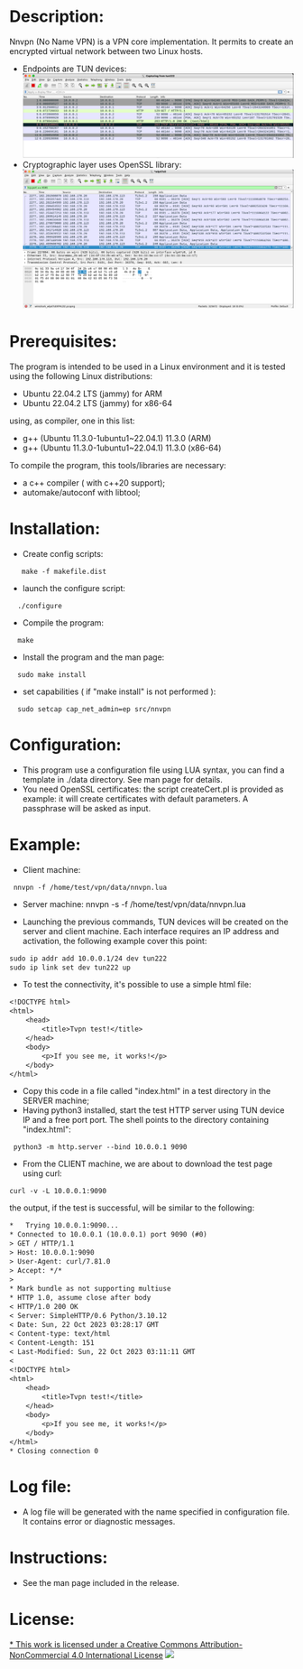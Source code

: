 Description:
============

Nnvpn (No Name VPN) is a VPN core implementation. It permits to create an encrypted virtual network between two Linux hosts.

* Endpoints are TUN devices:
![alt text](screenshoots/wireshark.png "clear data")
* Cryptographic layer uses OpenSSL library:
![alt text](screenshoots/wireshark_openssl.png "encrypted  data")

Prerequisites:
==============

The program is intended to be used in a Linux environment and it is tested using the following Linux distributions:

- Ubuntu 22.04.2 LTS (jammy) for ARM<BR>
- Ubuntu 22.04.2 LTS (jammy) for x86-64<BR>

using, as compiler, one in this list:<BR>

- g++ (Ubuntu 11.3.0-1ubuntu1~22.04.1) 11.3.0  (ARM)<BR>
- g++ (Ubuntu 11.3.0-1ubuntu1~22.04.1) 11.3.0  (x86-64)<BR>

To compile the program, this tools/libraries are necessary:

* a c++ compiler ( with c++20 support);
* automake/autoconf with libtool;

Installation:
=============

- Create config scripts:
```
   make -f makefile.dist
```
- launch the configure script:
```
  ./configure
```
- Compile the program:
```
  make
```
- Install the program and the man page:
```
  sudo make install
```

* set capabilities ( if "make install" is not performed ):
```
  sudo setcap cap_net_admin=ep src/nnvpn
```

Configuration:
==============

* This program use a configuration file using LUA syntax, you can find a template in ./data directory. See man page for details.
* You need OpenSSL certificates: the script createCert.pl is provided as example: it will create certificates with default parameters. A passphrase will be asked as input.

Example:
========

* Client machine:
```
 nnvpn -f /home/test/vpn/data/nnvpn.lua
```

* Server machine: 
  nnvpn -s -f /home/test/vpn/data/nnvpn.lua

* Launching the previous commands, TUN devices will be created on the server and client machine. Each interface requires an IP address and activation, the following example cover this point:
```
sudo ip addr add 10.0.0.1/24 dev tun222
sudo ip link set dev tun222 up 
```

* To test the connectivity, it's possible to use a simple html file:
```
<!DOCTYPE html>
<html>
    <head>
        <title>Tvpn test!</title>
    </head>
    <body>
        <p>If you see me, it works!</p>
    </body>
</html>
```
* Copy this code in a file called "index.html" in a test directory in the SERVER machine;
* Having python3 installed, start the test HTTP server using TUN device IP and a free port port. The shell points to the directory containing "index.html":
```
 python3 -m http.server --bind 10.0.0.1 9090
```
* From the CLIENT machine, we are about to download the test page using curl:
```
curl -v -L 10.0.0.1:9090 
```
  the output, if the test is successful, will be similar to the following:
```
*   Trying 10.0.0.1:9090...
* Connected to 10.0.0.1 (10.0.0.1) port 9090 (#0)
> GET / HTTP/1.1
> Host: 10.0.0.1:9090
> User-Agent: curl/7.81.0
> Accept: */*
> 
* Mark bundle as not supporting multiuse
* HTTP 1.0, assume close after body
< HTTP/1.0 200 OK
< Server: SimpleHTTP/0.6 Python/3.10.12
< Date: Sun, 22 Oct 2023 03:28:17 GMT
< Content-type: text/html
< Content-Length: 151
< Last-Modified: Sun, 22 Oct 2023 03:11:11 GMT
< 
<!DOCTYPE html>
<html>
    <head>
        <title>Tvpn test!</title>
    </head>
    <body>
        <p>If you see me, it works!</p>
    </body>
</html>
* Closing connection 0
```

Log file:
=========

* A log file will be generated with the name specified in configuration file. It contains error or diagnostic messages.

Instructions:
=============

* See the man page included in the release.

License:
========

[* This work is licensed under a Creative Commons Attribution-NonCommercial 4.0 International License](http://creativecommons.org/licenses/by-nc/4.0/)
[<img src="https://i.creativecommons.org/l/by-nc/4.0/88x31.png">](http://creativecommons.org/licenses/by-nc/4.0/)
